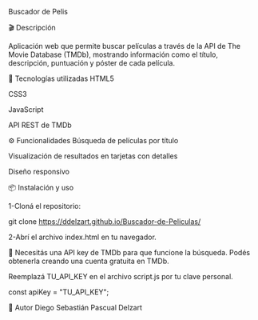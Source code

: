 Buscador de Pelis

🎬 Descripción

Aplicación web que permite buscar películas a través de la API de The Movie Database (TMDb), mostrando información como el título, descripción, puntuación y póster de cada película.

🚀 Tecnologías utilizadas
HTML5

CSS3

JavaScript

API REST de TMDb

⚙️ Funcionalidades
Búsqueda de películas por título

Visualización de resultados en tarjetas con detalles

Diseño responsivo

📦 Instalación y uso

1-Cloná el repositorio:

git clone https://ddelzart.github.io/Buscador-de-Peliculas/


2-Abrí el archivo index.html en tu navegador.

🔐 Necesitás una API key de TMDb para que funcione la búsqueda. Podés obtenerla creando una cuenta gratuita en TMDb.

Reemplazá TU_API_KEY en el archivo script.js por tu clave personal.

const apiKey = "TU_API_KEY";


🙌 Autor
Diego Sebastián Pascual Delzart
